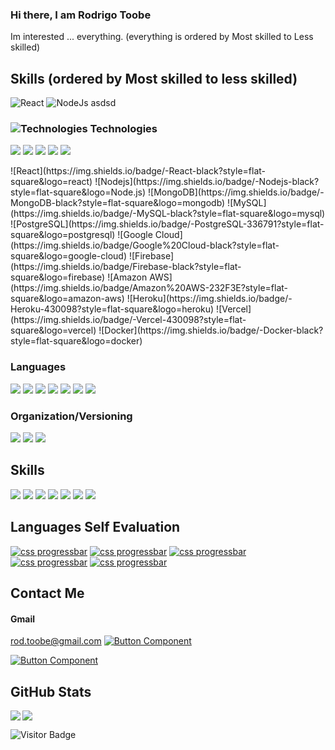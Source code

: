 ### Hi there, I am Rodrigo Toobe
Im interested ... everything.
(everything is ordered by Most skilled to Less skilled)
## Skills (ordered by Most skilled to less skilled)
![React](https://readme-components.vercel.app/api?component=logo&logo=react)
![NodeJs](https://readme-components.vercel.app/api?component=logo&logo=NodeJs)
asdsd
### ![Technologies](https://readme-components.vercel.app/api?component=logo&fill=black&logo=react&animation=spin&desc=%20&svgfill=15d8fe) Technologies
<p align="left">
<img src="https://readme-components.vercel.app/api?component=logo&fill=black&logo=react&animation=spin&svgfill=15d8fe">
<img  src="https://readme-components.vercel.app/api?component=logo&fill=black&logo=react&animation=spin&svgfill=15d8fe"/>
<img  src="https://readme-components.vercel.app/api?component=logo&fill=black&logo=NodeJs">  
<img  src="https://readme-components.vercel.app/api?component=logo&fill=black&logo=MongoDB">  
<img  src="https://readme-components.vercel.app/api?component=logo&fill=black&logo=MySQL">  
</p>
![React](https://img.shields.io/badge/-React-black?style=flat-square&logo=react)
![Nodejs](https://img.shields.io/badge/-Nodejs-black?style=flat-square&logo=Node.js)
![MongoDB](https://img.shields.io/badge/-MongoDB-black?style=flat-square&logo=mongodb)
![MySQL](https://img.shields.io/badge/-MySQL-black?style=flat-square&logo=mysql)
![PostgreSQL](https://img.shields.io/badge/-PostgreSQL-336791?style=flat-square&logo=postgresql)
![Google Cloud](https://img.shields.io/badge/Google%20Cloud-black?style=flat-square&logo=google-cloud)
![Firebase](https://img.shields.io/badge/Firebase-black?style=flat-square&logo=firebase)
![Amazon AWS](https://img.shields.io/badge/Amazon%20AWS-232F3E?style=flat-square&logo=amazon-aws)
![Heroku](https://img.shields.io/badge/-Heroku-430098?style=flat-square&logo=heroku)
![Vercel](https://img.shields.io/badge/-Vercel-430098?style=flat-square&logo=vercel)
![Docker](https://img.shields.io/badge/-Docker-black?style=flat-square&logo=docker)

### Languages
<p align="left">
<!--- javasctipt -->
<img src="https://readme-components.vercel.app/api?component=logo&fill=black&logo=javascript&svgfill=f6df1c">
<!--- Typescript -->
<img src="https://readme-components.vercel.app/api?component=logo&fill=black&logo=typescript&svgfill=007ACC">
<!--- Rust -->
<img src="https://readme-components.vercel.app/api?component=logo&fill=black&logo=rust&svgfill=f06629">
<!--- go -->
<img display="inline" src="https://readme-components.vercel.app/api?component=logo&fill=black&logo=go">
<!--- java -->
<img display="inline" src="https://readme-components.vercel.app/api?component=logo&fill=black&logo=java&svgfill=E34A86">
<!--- Python -->
<img display="inline" src="https://readme-components.vercel.app/api?component=logo&fill=black&logo=Python">
<!--- c -->
<img display="inline" src="https://readme-components.vercel.app/api?component=logo&fill=black&logo=c&svgfill=00599C">


### Organization/Versioning
<p align="left">
<img display="inline" src="https://readme-components.vercel.app/api?component=logo&fill=black&logo=github">
<img display="inline" src="https://readme-components.vercel.app/api?component=logo&fill=black&logo=slack">
<img display="inline" src="https://readme-components.vercel.app/api?component=logo&fill=black&logo=trello">

## Skills

<p align="left">  

<img display="inline" src="https://readme-components.vercel.app/api?component=logo&fill=black&logo=javascript&svgfill=f6df1c">
<img display="inline" src="https://readme-components.vercel.app/api?component=logo&fill=black&logo=typescript&svgfill=2d79c7">
<img display="inline" src="https://readme-components.vercel.app/api?component=logo&fill=black&logo=webpack&svgfill=8ed5fa">


<img display="inline" src="https://readme-components.vercel.app/api?component=logo&fill=black&logo=mongodb&svgfill=df5c43">  

<img display="inline" src="https://readme-components.vercel.app/api?component=logo&fill=black&logo=docker&svgfill=2496ED">

<img display="inline" src="https://readme-components.vercel.app/api?component=logo&fill=black&logo=rust&svgfill=f06629">

<img display="inline" src="https://readme-components.vercel.app/api?component=logo&fill=black&logo=CSS3&svgfill=028dd1">


## Languages Self Evaluation
[![css progressbar](https://readme-components.vercel.app/api?component=linearprogress&skill=Javascript&value=90)](https://github.com/ebootdpr#)
[![css progressbar](https://readme-components.vercel.app/api?component=linearprogress&skill=Typescript&value=40)](https://github.com/ebootdpr#)
[![css progressbar](https://readme-components.vercel.app/api?component=linearprogress&skill=Rust%20Go&value=15)](https://github.com/ebootdpr#)
[![css progressbar](https://readme-components.vercel.app/api?component=linearprogress&skill=Python%20and%20Lua&value=10)](https://github.com/ebootdpr#)
[![css progressbar](https://readme-components.vercel.app/api?component=linearprogress&skill=C%20and%20c%2B%2B&value=10)](https://github.com/ebootdpr#)


## Contact Me

#### Gmail
rod.toobe@gmail.com
[![Button Component](https://readme-components.vercel.app/api?component=button&text=LinkedIn)](https://www.linkedin.com/in/rodrigotoobe)

[![Button Component](https://readme-components.vercel.app/api?component=button&text=WhatsApp)](https://wa.me/543435202921)

## GitHub Stats

<img align="left" src="https://github-readme-stats.vercel.app/api?username=ebootdpr&show_icons=true&count_private=true&theme=gruvbox" />
<img src="https://github-readme-stats.vercel.app/api/top-langs/?username=ebootdpr&layout=compact&count_private=true&theme=gruvbox" />

![Visitor Badge](https://visitor-badge.laobi.icu/badge?page_id=ebootdpr.ebootdpr)

